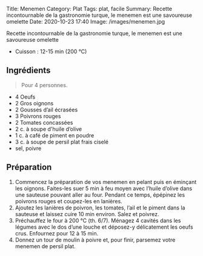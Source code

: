 Title: Menemen
Category: Plat
Tags: plat, facile
Summary: Recette incontournable de la gastronomie turque, le menemen est une savoureuse omelette
Date:  2020-10-23 17:40
Image: /images/menemen.jpg

Recette incontournable de la gastronomie turque, le menemen est une savoureuse omelette

- Cuisson : 12-15 min (200 °C)

## Ingrédients
> Pour 4 personnes.

- 4 Oeufs
- 2 Gros oignons
- 2 Gousses d’ail écrasées
- 3 Poivrons rouges
- 2 Tomates concassées
- 2 c. à soupe d'huile d’olive
- 1 c. à café de piment en poudre
- 3 c. à soupe de persil plat frais ciselé
- sel, poivre

## Préparation
1. Commencez la préparation de vos menemen en pelant puis en éminçant les oignons. Faites-les suer 5 min à feu moyen avec l’huile d’olive dans une sauteuse pouvant aller au four. Pendant ce temps, épépinez les poivrons rouges et coupez-les en lanières.
2. Ajoutez les lanières de poivron, les tomates, l’ail et le piment dans la sauteuse et laissez cuire 10 min environ. Salez et poivrez.
3. Préchauffez le four à 200 °C (th. 6/7). Ménagez 4 cavités dans les légumes avec le dos d’une louche et déposez-y délicatement les oeufs crus. Enfournez pour 12 à 15 min.
4. Donnez un tour de moulin à poivre et, pour finir, parsemez votre menemen de persil plat.
